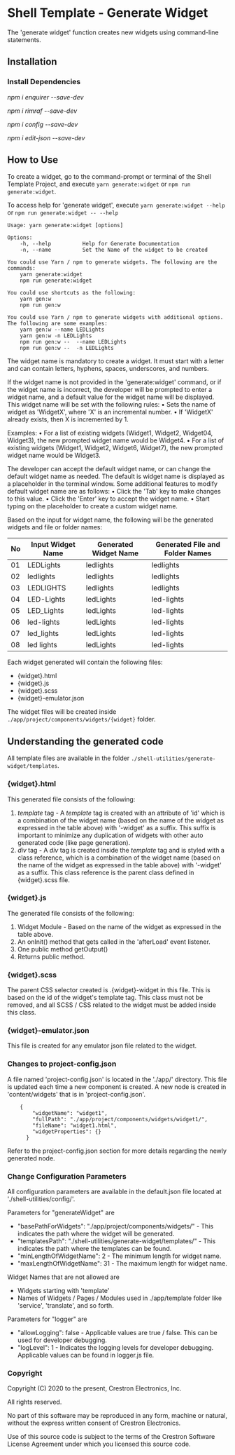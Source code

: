 # Shell Template - Generate Widget

The 'generate widget' function creates new widgets using command-line statements.
 
## Installation

### Install Dependencies

*npm i enquirer --save-dev*

*npm i rimraf --save-dev*

*npm i config --save-dev*

*npm i edit-json --save-dev*

## How to Use
To create a widget, go to the command-prompt or terminal of the Shell Template Project, and execute `yarn generate:widget` or `npm run generate:widget`.

To access help for 'generate widget', execute `yarn generate:widget --help` or `npm run generate:widget -- --help`

```
Usage: yarn generate:widget [options]

Options:
    -h, --help          Help for Generate Documentation
    -n, --name          Set the Name of the widget to be created

You could use Yarn / npm to generate widgets. The following are the commands:
    yarn generate:widget
    npm run generate:widget

You could use shortcuts as the following:
    yarn gen:w
    npm run gen:w

You could use Yarn / npm to generate widgets with additional options. The following are some examples:
    yarn gen:w --name LEDLights
    yarn gen:w -n LEDLights
    npm run gen:w --  --name LEDLights
    npm run gen:w --  -n LEDLights
```

The widget name is mandatory to create a widget. It must start with a letter and can contain letters, hyphens, spaces, underscores, and numbers. 

If the widget name is not provided in the 'generate:widget' command, or if the widget name is incorrect, the developer will be prompted to enter a widget name, and a default value for the widget name will be displayed. This widget name will be set with the following rules:
    • Sets the name of widget as 'WidgetX', where 'X' is an incremental number.
    • If 'WidgetX' already exists, then X is incremented by 1.

Examples:
	• For a list of existing widgets (Widget1, Widget2, Widget04, Widget3), the new prompted widget name would be Widget4.
	• For a list of existing widgets (Widget1, Widget2, Widget6, Widget7), the new prompted widget name would be Widget3.

The developer can accept the default widget name, or can change the default widget name as needed. The default is widget name is displayed as a placeholder in the terminal window. Some additional features to modify default widget name are as follows:
    • Click the 'Tab' key to make changes to this value. 
    • Click the 'Enter' key to accept the widget name.
    • Start typing on the placeholder to create a custom widget name.

Based on the input for widget name, the following will be the generated widgets and file or folder names:

| No | Input Widget Name    | Generated Widget Name     | Generated File and Folder Names |
| -- | -------------------- | ------------------------- | ------------------------------- |
| 01 | LEDLights            | ledlights                 | ledlights                       |
| 02 | ledlights            | ledlights                 | ledlights                       |
| 03 | LEDLIGHTS            | ledlights                 | ledlights                       |
| 04 | LED-Lights           | ledLights                 | led-lights                      |
| 05 | LED_Lights           | ledLights                 | led-lights                      |
| 06 | led-lights           | ledLights                 | led-lights                      |
| 07 | led_lights           | ledLights                 | led-lights                      |
| 08 | led lights           | ledLights                 | led-lights                      |

Each widget generated will contain the following files:
- {widget}.html
- {widget}.js
- {widget}.scss
- {widget}-emulator.json

The widget files will be created inside `./app/project/components/widgets/{widget}` folder. 

## Understanding the generated code

All template files are available in the folder `./shell-utilities/generate-widget/templates`.

### {widget}.html
This generated file consists of the following:
1. *template* tag - A *template* tag is created with an attribute of 'id' which is a combination of the widget name (based on the name of the widget as expressed in the table above) with '-widget' as a suffix. This suffix is important to minimize any duplication of widgets with other auto generated code (like page generation).
2. *div* tag - A *div* tag is created inside the *template* tag and is styled with a class reference, which is a combination of the widget name (based on the name of the widget as expressed in the table above) with '-widget' as a suffix. This class reference is the parent class defined in {widget}.scss file.

### {widget}.js
The generated file consists of the following:
1. Widget Module - Based on the name of the widget as expressed in the table above.
2. An onInit() method that gets called in the 'afterLoad' event listener.
3. One public method getOutput()
4. Returns public method.

### {widget}.scss
The parent CSS selector created is .{widget}-widget in this file. This is based on the id of the widget's template tag. This class must not be removed, and all SCSS / CSS related to the widget must be added inside this class.

### {widget}-emulator.json
This file is created for any emulator json file related to the widget.


### Changes to project-config.json
A file named 'project-config.json' is located in the './app/' directory. This file is updated each time a new component is created. A new node is created in 'content/widgets' that is in 'project-config.json'. 

```
    {
        "widgetName": "widget1",
        "fullPath": "./app/project/components/widgets/widget1/",
        "fileName": "widget1.html",
        "widgetProperties": {}
      }
```

Refer to the project-config.json section for more details regarding the newly generated node.


### Change Configuration Parameters

All configuration parameters are available in the default.json file located at './shell-utilities/config/'.

Parameters for "generateWidget" are
- "basePathForWidgets": "./app/project/components/widgets/" - This indicates the path where the widget will be generated.
- "templatesPath": "./shell-utilities/generate-widget/templates/" - This indicates the path where the templates can be found.
- "minLengthOfWidgetName": 2 - The minimum length for widget name.
- "maxLengthOfWidgetName": 31 - The maximum length for widget name.

Widget Names that are not allowed are
- Widgets starting with 'template'
- Names of Widgets / Pages / Modules used in ./app/template folder like 'service', 'translate', and so forth.
	
Parameters for "logger" are
- "allowLogging": false - Applicable values are true / false. This can be used for developer debugging.
- "logLevel": 1 - Indicates the logging levels for developer debugging. Applicable values can be found in logger.js file. 


### Copyright
Copyright (C) 2020 to the present, Crestron Electronics, Inc.

All rights reserved.

No part of this software may be reproduced in any form, machine
or natural, without the express written consent of Crestron Electronics.

Use of this source code is subject to the terms of the Crestron Software License Agreement 
under which you licensed this source code. 
